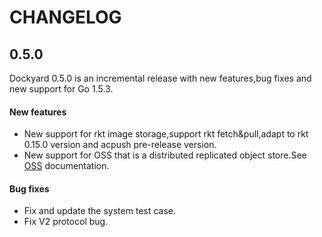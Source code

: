 # CHANGELOG

## 0.5.0

Dockyard 0.5.0 is an incremental release with new features,bug fixes and new support for Go 1.5.3.

#### New features

- New support for rkt image storage,support rkt fetch&pull,adapt to rkt 0.15.0 version and acpush pre-release version.
- New support for OSS that is a distributed replicated object store.See [OSS](oss/README.md) documentation.

#### Bug fixes

- Fix and update the system test case.
- Fix V2 protocol bug.